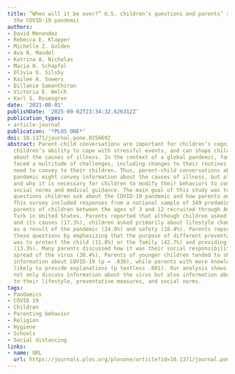 ```yaml
---
title: “When will it be over?” U.S. children’s questions and parents’ responses about
  the COVID-19 pandemic
authors:
- David Menendez
- Rebecca E. Klapper
- Michelle Z. Golden
- Ava R. Mandel
- Katrina A. Nicholas
- Maria H. Schapfel
- Olivia O. Silsby
- Kailee A. Sowers
- Dillanie Sumanthiran
- Victoria E. Welch
- Karl S. Rosengren
date: '2021-08-01'
publishDate: '2025-09-02T23:34:32.626312Z'
publication_types:
- article-journal
publication: '*PLOS ONE*'
doi: 10.1371/journal.pone.0256692
abstract: Parent-child conversations are important for children’s cognitive development,
  children’s ability to cope with stressful events, and can shape children’s beliefs
  about the causes of illness. In the context of a global pandemic, families have
  faced a multitude of challenges, including changes to their routines, that they
  need to convey to their children. Thus, parent-child conversations about the coronavirus
  pandemic might convey information about the causes of illness, but also about how
  and why it is necessary for children to modify their behaviors to comply with new
  social norms and medical guidance. The main goal of this study was to examine the
  questions children ask about the COVID-19 pandemic and how parents answer them.
  This survey included responses from a national sample of 349 predominantly white
  parents of children between the ages of 3 and 12 recruited through Amazon’s Mechanical
  Turk in United States. Parents reported that although children asked about COVID-19
  and its causes (17.3%), children asked primarily about lifestyle changes that occurred
  as a result of the pandemic (24.0%) and safety (18.4%). Parents reported answering
  these questions by emphasizing that the purpose of different preventative measures
  was to protect the child (11.8%) or the family (42.7%) and providing reassurance
  (13.3%). Many parents discussed how it was their social responsibility to slow the
  spread of the virus (38.4%). Parents of younger children tended to shield them from
  information about COVID-19 (p = .038), while parents with more knowledge were more
  likely to provide explanations (p textless .001). Our analysis shows that families
  not only discuss information about the virus but also information about changes
  to their lifestyle, preventative measures, and social norms.
tags:
- Pandemics
- COVID 19
- Children
- Parenting behavior
- Religion
- Hygiene
- Schools
- Social distancing
links:
- name: URL
  url: https://journals.plos.org/plosone/article?id=10.1371/journal.pone.0256692
---
```

